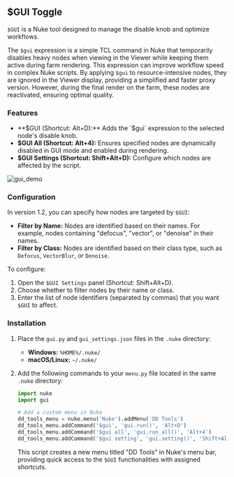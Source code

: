 
## $GUI Toggle

`$GUI` is a Nuke tool designed to manage the disable knob and optimize workflows.

The `$gui` expression is a simple TCL command in Nuke that temporarily disables heavy nodes when viewing in the Viewer while keeping them active during farm rendering. This expression can improve workflow speed in complex Nuke scripts. By applying `$gui` to resource-intensive nodes, they are ignored in the Viewer display, providing a simplified and faster proxy version. However, during the final render on the farm, these nodes are reactivated, ensuring optimal quality.

### Features

- **$GUI (Shortcut: Alt+D):** Adds the `$gui` expression to the selected node's disable knob.
- **$GUI All (Shortcut: Alt+4):** Ensures specified nodes are dynamically disabled in GUI mode and enabled during rendering.
- **$GUI Settings (Shortcut: Shift+Alt+D):** Configure which nodes are affected by the script.


![gui_demo](https://github.com/user-attachments/assets/49d1194d-f4d2-4ff6-bdff-054c68465831)

### Configuration

In version 1.2, you can specify how nodes are targeted by `$GUI`:

- **Filter by Name:** Nodes are identified based on their names. For example, nodes containing "defocus", "vector", or "denoise" in their names.
- **Filter by Class:** Nodes are identified based on their class type, such as `Defocus`, `VectorBlur`, or `Denoise`.

To configure:

1. Open the `$GUI Settings` panel (Shortcut: Shift+Alt+D).
2. Choose whether to filter nodes by their name or class.
3. Enter the list of node identifiers (separated by commas) that you want `$GUI` to affect.

### Installation

1. Place the `gui.py` and `gui_settings.json` files in the `.nuke` directory:

   - **Windows:** `%HOME%/.nuke/`
   - **macOS/Linux:** `~/.nuke/`

2. Add the following commands to your `menu.py` file located in the same `.nuke` directory:

   ```python
   import nuke
   import gui

   # Add a custom menu in Nuke
   dd_tools_menu = nuke.menu('Nuke').addMenu('DD Tools')
   dd_tools_menu.addCommand('$gui', 'gui.run()', 'Alt+D')
   dd_tools_menu.addCommand('$gui all', 'gui.run_all()', 'Alt+4')
   dd_tools_menu.addCommand('$gui setting', 'gui.setting()', 'Shift+Alt+D')
   ```

   This script creates a new menu titled "DD Tools" in Nuke's menu bar, providing quick access to the `$GUI` functionalities with assigned shortcuts.
